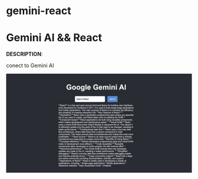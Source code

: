 # gemini-react
# Gemini AI && React
<p><b>DESCRIPTION</b>:</p> 
<p>conect to Gemini AI</p>

![MVC](src/assets/img/screenshot.png)